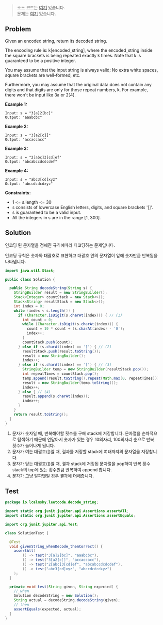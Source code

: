 > 소스 코드는 [여기](https://github.com/lcalmsky/leetcode/blob/master/src/main/java/io/lcalmsky/leetcode/decode_string/Solution.java) 있습니다.  
> 문제는 [여기](https://leetcode.com/problems/decode-string/) 있습니다.


## Problem

Given an encoded string, return its decoded string.

The encoding rule is: k[encoded_string], where the encoded_string inside the square brackets is being repeated exactly k times. Note that k is guaranteed to be a positive integer.

You may assume that the input string is always valid; No extra white spaces, square brackets are well-formed, etc.

Furthermore, you may assume that the original data does not contain any digits and that digits are only for those repeat numbers, k. For example, there won't be input like 3a or 2[4].

**Example 1:**

```text
Input: s = "3[a]2[bc]"
Output: "aaabcbc"
```

**Example 2:**

```text
Input: s = "3[a2[c]]"
Output: "accaccacc"
```

**Example 3:**

```text
Input: s = "2[abc]3[cd]ef"
Output: "abcabccdcdcdef"
```

**Example 4:**

```text
Input: s = "abc3[cd]xyz"
Output: "abccdcdcdxyz"
```

**Constraints:**

* 1 <= s.length <= 30
* s consists of lowercase English letters, digits, and square brackets '[]'.
* s is guaranteed to be a valid input.
* All the integers in s are in the range [1, 300].

## Solution

인코딩 된 문자열을 정해진 규칙에따라 디코딩하는 문제입니다.

인코딩 규칙은 숫자와 대괄호로 표현하고 대괄호 안의 문자열이 앞에 숫자만큼 반복됨을 나타냅니다.

```java
import java.util.Stack;

public class Solution {

  public String decodeString(String s) {
    StringBuilder result = new StringBuilder();
    Stack<Integer> countStack = new Stack<>();
    Stack<String> resultStack = new Stack<>();
    int index = 0;
    while (index < s.length()) {
      if (Character.isDigit(s.charAt(index))) { // (1)
        int count = 0;
        while (Character.isDigit(s.charAt(index))) {
          count = 10 * count + (s.charAt(index) - '0');
          index++;
        }
        countStack.push(count);
      } else if (s.charAt(index) == '[') { // (2)
        resultStack.push(result.toString());
        result = new StringBuilder();
        index++;
      } else if (s.charAt(index) == ']') { // (3)
        StringBuilder temp = new StringBuilder(resultStack.pop());
        int repeatTimes = countStack.pop();
        temp.append(result.toString().repeat(Math.max(0, repeatTimes)));
        result = new StringBuilder(temp.toString());
        index++;
      } else { // (4)
        result.append(s.charAt(index));
        index++;
      }
    }
    return result.toString();
  }
}
```

1. 문자가 숫자일 때, 반복해야할 횟수를 구해 stack에 저장합니다. 문자열을 순차적으로 탐색하기 때문에 연달아서 숫자가 있는 경우 10의자리, 100의자리 순으로 반복 횟수가 늘어나게 됩니다.
2. 문자가 여는 대괄호([)일 때, 결과를 저장할 stack에 여태까지의 문자열을 저장합니다.
3. 문자가 닫는 대괄호(])일 때, 결과 stack에 저장된 문자열을 pop하여 반복 횟수 stack의 top에 있는 횟수만큼 반복하여 append 합니다.
4. 문자가 그냥 알파벳일 경우 결과에 더해줍니다.

## Test

```java
package io.lcalmsky.leetcode.decode_string;

import static org.junit.jupiter.api.Assertions.assertAll;
import static org.junit.jupiter.api.Assertions.assertEquals;

import org.junit.jupiter.api.Test;

class SolutionTest {

  @Test
  void givenString_whenDecode_thenCorrect() {
    assertAll(
        () -> test("3[a]2[bc]", "aaabcbc"),
        () -> test("3[a2[c]]", "accaccacc"),
        () -> test("2[abc]3[cd]ef", "abcabccdcdcdef"),
        () -> test("abc3[cd]xyz", "abccdcdcdxyz")
    );
  }

  private void test(String given, String expected) {
    // when
    Solution decodeString = new Solution();
    String actual = decodeString.decodeString(given);
    // then
    assertEquals(expected, actual);
  }
}
```